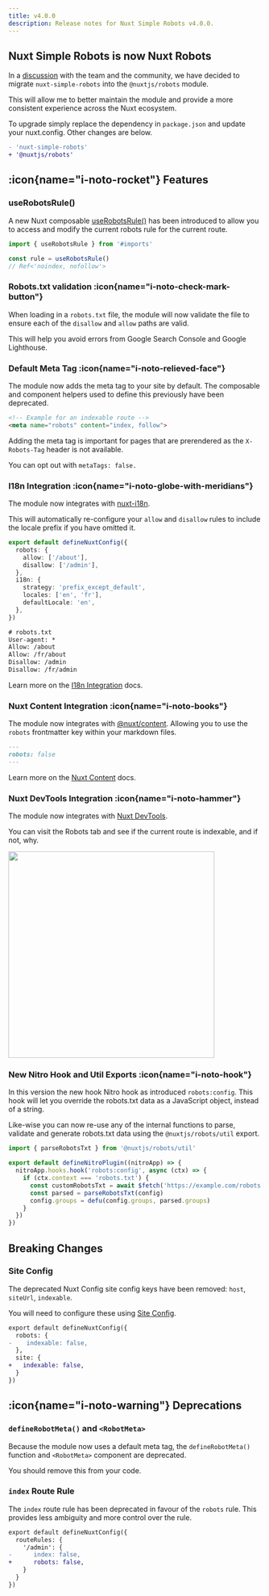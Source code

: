 ```yaml
---
title: v4.0.0
description: Release notes for Nuxt Simple Robots v4.0.0.
---
```


## Nuxt Simple Robots is now Nuxt Robots

In a [discussion](https://github.com/nuxt-modules/robots/issues/116) with the team and the community, we have decided to migrate `nuxt-simple-robots` into the `@nuxtjs/robots` module.

This will allow me to better maintain the module and provide a more consistent experience across the Nuxt ecosystem.

To upgrade simply replace the dependency in `package.json` and update your nuxt.config. Other changes are below.

```diff
- 'nuxt-simple-robots'
+ '@nuxtjs/robots'
```

## :icon{name="i-noto-rocket"} Features

### useRobotsRule()

A new Nuxt composable [useRobotsRule()](/robots/api/use-robots-rule) has been introduced to allow you to access and modify the current robots rule for the current route.

```ts
import { useRobotsRule } from '#imports'

const rule = useRobotsRule()
// Ref<'noindex, nofollow'>
```

### Robots.txt validation :icon{name="i-noto-check-mark-button"}

When loading in a `robots.txt` file, the module will now validate the file to ensure each of the `disallow` and `allow` paths are valid.

This will help you avoid errors from Google Search Console and Google Lighthouse.

### Default Meta Tag :icon{name="i-noto-relieved-face"}

The module now adds the meta tag to your site by default. The composable and component helpers used to
define this previously have been deprecated.

```html
<!-- Example for an indexable route -->
<meta name="robots" content="index, follow">
```

Adding the meta tag is important for pages that are prerendered as the `X-Robots-Tag` header is not available.

You can opt out with `metaTags: false.`

### I18n Integration :icon{name="i-noto-globe-with-meridians"}

The module now integrates with [nuxt-i18n](https://i18n.nuxtjs.org/).

This will automatically re-configure your `allow` and `disallow` rules to include the locale prefix if you have
omitted it.

```ts
export default defineNuxtConfig({
  robots: {
    allow: ['/about'],
    disallow: ['/admin'],
  },
  i18n: {
    strategy: 'prefix_except_default',
    locales: ['en', 'fr'],
    defaultLocale: 'en',
  },
})
```

```txt
# robots.txt
User-agent: *
Allow: /about
Allow: /fr/about
Disallow: /admin
Disallow: /fr/admin
```

Learn more on the [I18n Integration](/robots/integrations/i18n) docs.

### Nuxt Content Integration :icon{name="i-noto-books"}

The module now integrates with [@nuxt/content](https://content.nuxt.com/). Allowing you to use the `robots` frontmatter key within your markdown files.

```md
---
robots: false
---
```

Learn more on the [Nuxt Content](/robots/integrations/content) docs.

### Nuxt DevTools Integration :icon{name="i-noto-hammer"}

The module now integrates with [Nuxt DevTools](https://devtools.nuxt.com/).

You can visit the Robots tab and see if the current route is indexable, and if not, why.

<Image height="409" loading="lazy" src="https://github.com/harlan-zw/nuxt-simple-robots/assets/5326365/c9442b1f-75c6-47c1-b61d-76c949964ef4">

### New Nitro Hook and Util Exports :icon{name="i-noto-hook"}

In this version the new hook Nitro hook as introduced `robots:config`. This hook
will let you override the robots.txt data as a JavaScript object, instead of a string.

Like-wise you can now re-use any of the internal functions to parse, validate and generate
robots.txt data using the `@nuxtjs/robots/util` export.

```ts
import { parseRobotsTxt } from '@nuxtjs/robots/util'

export default defineNitroPlugin((nitroApp) => {
  nitroApp.hooks.hook('robots:config', async (ctx) => {
    if (ctx.context === 'robots.txt') {
      const customRobotsTxt = await $fetch('https://example.com/robots.txt')
      const parsed = parseRobotsTxt(config)
      config.groups = defu(config.groups, parsed.groups)
    }
  })
})
```

## Breaking Changes

### Site Config

The deprecated Nuxt Config site config keys have been removed: `host`, `siteUrl`, `indexable`.

You will need to configure these using [Site Config](/site-config/getting-started/).

```diff
export default defineNuxtConfig({
  robots: {
-    indexable: false,
  },
  site: {
+   indexable: false,
  }
})
```

## :icon{name="i-noto-warning"} Deprecations

### `defineRobotMeta()` and `<RobotMeta>`

Because the module now uses a default meta tag, the `defineRobotMeta()` function and `<RobotMeta>` component are deprecated.

You should remove this from your code.

### `index` Route Rule

The `index` route rule has been deprecated in favour of the `robots` rule. This provides
less ambiguity and more control over the rule.

```diff
export default defineNuxtConfig({
  routeRules: {
    '/admin': {
-      index: false,
+      robots: false,
    }
  }
})
```
